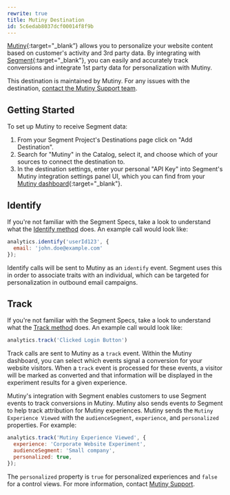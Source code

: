 ```yaml
---
rewrite: true
title: Mutiny Destination
id: 5c6edab8037dcf00014f8f9b
---
```

[Mutiny](https://mutinyhq.com/?utm_source=segmentio&utm_medium=docs&utm_campaign=partners){:target="_blank”} allows you to personalize your website content based on customer's activity and 3rd party data. By integrating with [Segment](https://segment.com){:target="_blank"}, you can easily and accurately track conversions and integrate 1st party data for personalization with Mutiny.

This destination is maintained by Mutiny. For any issues with the destination, [contact the Mutiny Support team](mailto:mutinylovesyou@mutinyhq.com).

## Getting Started



To set up Mutiny to receive Segment data:
1. From your Segment Project's Destinations page click on "Add Destination".
2. Search for "Mutiny" in the Catalog, select it, and choose which of your sources to connect the destination to.
3. In the destination settings, enter your personal "API Key" into Segment's Mutiny integration settings panel UI, which you can find from your [Mutiny dashboard](https://app.mutinyhq.com/integrations/segment){:target="_blank"}.

## Identify

If you're not familiar with the Segment Specs, take a look to understand what the [Identify method](/docs/connections/spec/identify/) does. An example call would look like:

```js
analytics.identify('userId123', {
  email: 'john.doe@example.com'
});
```

Identify calls will be sent to Mutiny as an `identify` event. Segment uses this in order to associate traits with an individual, which can be targeted for personalization in outbound email campaigns.


## Track

If you're not familiar with the Segment Specs, take a look to understand what the [Track method](/docs/connections/spec/track/) does. An example call would look like:

```js
analytics.track('Clicked Login Button')
```

Track calls are sent to Mutiny as a `track` event. Within the Mutiny dashboard, you can select which events signal a conversion for your website visitors. When a `track` event is processed for these events, a visitor will be marked as converted and that information will be displayed in the experiment results for a given experience.

Mutiny's integration with Segment enables customers to use Segment events to track conversions in Mutiny. Mutiny also sends events *to* Segment to help track attribution for Mutiny experiences. Mutiny sends the `Mutiny Experience Viewed` with the `audienceSegment`, `experience`, and `personalized` properties. For example:

```js
analytics.track('Mutiny Experience Viewed', {
  experience: 'Corporate Website Experiment',
  audienceSegment: 'Small company',
  personalized: true,
});
```

The `personalized` property is `true` for personalized experiences and `false` for a control views. For more information, contact [Mutiny Support](mailto:mutinylovesyou@mutinyhq.com).
